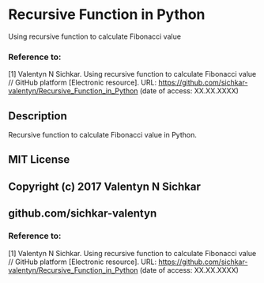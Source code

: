 # Recursive Function in Python
Using recursive function to calculate Fibonacci value

### Reference to:
[1] Valentyn N Sichkar. Using recursive function to calculate Fibonacci value // GitHub platform [Electronic resource]. URL: https://github.com/sichkar-valentyn/Recursive_Function_in_Python (date of access: XX.XX.XXXX)

## Description
Recursive function to calculate Fibonacci value in Python.

## MIT License
## Copyright (c) 2017 Valentyn N Sichkar
## github.com/sichkar-valentyn
### Reference to:
[1] Valentyn N Sichkar. Using recursive function to calculate Fibonacci value // GitHub platform [Electronic resource]. URL: https://github.com/sichkar-valentyn/Recursive_Function_in_Python (date of access: XX.XX.XXXX)
